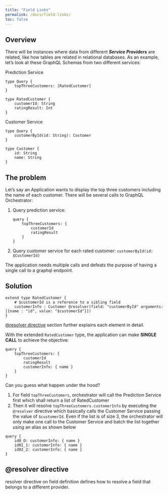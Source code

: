 ```yaml
---
title: "Field Links"
permalink: /docs/field-links/
toc: false
---
```


## Overview

There will be instances where data from different **_Service Providers_** are related, like how tables are related in 
relational databases.  As an example, let’s look at these GraphQL Schemas from two different services:

Prediction Service
```
type Query {
    topThreeCustomers: [RatedCustomer]
}

type RatedCustomer {
    customerId: String
    ratingResult: Int
}
```

Customer Service
```
type Query {
    customerById(id: String): Customer
}

type Customer {
    id: String
    name: String
}
```


## The problem

Let’s say an Application wants to display the top three customers including the name of each customer.
There will be several calls to GraphQL Orchestrator:

1.  Query prediction service: 
    ```
    query {
        topThreeCustomers: {
            customerId
            ratingResult
        }
    }
    ```
2.  Query customer service for each rated customer:  ` customerById(id: $CustomerId) `


The application needs multiple calls and defeats the purpose of having a single call to a graphql endpoint.

## Solution

```
extend type RatedCustomer {
    # $customerId is a reference to a sibling field
    customerInfo : Customer @resolver(field: "customerById" arguments: [{name : "id", value: "$customerId"}])    
}
```

[@resolver directive](#resolver-directive) section further explains each element in detail.

With the extended `RatedCustomer` type, the application can make **SINGLE CALL** to achieve the objective:

```
query {
    topThreeCustomers: {
        customerId
        ratingResult
        customerInfo: { name }
    }
}
```

Can you guess what happen under the hood? 

1. For field `topThreeCustomers`, orchestrator will call the Prediction Service first which shall return a list of RatedCustomer
2. Then it will resolve `topThreeCustomers.customerInfo` by executing the `@resolver` directive which basically calls the
   Customer Service passing the value of `$customerId`.  Even if the list is of size 3, the orchestrator will only make one
   call to the Customer Service and batch the list together using an alias as shown below
   
```
query {
    id0_O: customerInfo: { name }
    id01_1: customerInfo: { name }
    id02_2: customerInfo: { name }
}
```

## @resolver directive

resolver directive on field definition defines how to resolve a field that belongs to a different provider.


